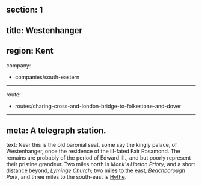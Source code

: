 section: 1
----
title: Westenhanger
----
region: Kent
----
company:
- companies/south-eastern
----
route:
- routes/charing-cross-and-london-bridge-to-folkestone-and-dover
----
meta: A telegraph station.
----
text: Near this is the old baronial seat, some say the kingly palace, of Westenhanger, once the residence of the ill-fated Fair Rosamond. The remains are probably of the period of Edward III., and but poorly represent their pristine grandeur. Two miles north is *Monk's Horton Priory*, and a short distance beyond, *Lyminge Church*; two miles to the east, *Beachborough Park*, and three miles to the south-east is [Hythe](/stations/hythe).